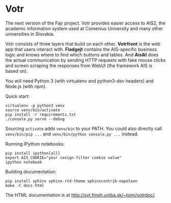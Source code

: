 
Votr
====

The next version of the Fajr project. Votr provides easier access to AIS2,
the academic information system used at Comenius University and many other
universities in Slovakia.

Votr consists of three layers that build on each other. **Votrfront** is the web
app that users interact with. **Fladgejt** contains the AIS-specific business
logic and knows where to find which buttons and tables. And **Aisikl** does the
actual communication by sending HTTP requests with fake mouse clicks and screen
scraping the responses from WebUI (the framework AIS is based on).

You will need Python 3 (with virtualenv and python3-dev headers) and Node.js
(with npm).

Quick start:

    virtualenv -p python3 venv
    source venv/bin/activate
    pip install -r requirements.txt
    ./console.py serve --debug

Sourcing `activate` adds `venv/bin` to your PATH. You could also directly call
`venv/bin/pip ...` and `venv/bin/python console.py ...` instead.

Running IPython notebooks:

    pip install ipython[all]
    export AIS_COOKIE="your cosign-filter cookie value"
    ipython notebook

Building documentation:

    pip install sphinx sphinx-rtd-theme sphinxcontrib-napoleon
    make -C docs html

The HTML documentation is at <http://svt.fmph.uniba.sk/~tomi/votrdoc/>.

